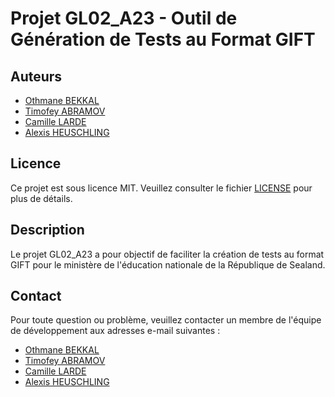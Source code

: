 # Projet GL02_A23 - Outil de Génération de Tests au Format GIFT

## Auteurs
- [Othmane BEKKAL](https://github.com/0thmane1)
- [Timofey ABRAMOV](https://github.com/Tim843)
- [Camille LARDE](https://github.com/Camillelrd)
- [Alexis HEUSCHLING](https://github.com/PetiteGrange)
## Licence
Ce projet est sous licence MIT. Veuillez consulter le fichier [LICENSE](LICENSE) pour plus de détails.
## Description
Le projet GL02_A23 a pour objectif de faciliter la création de tests au format GIFT pour le ministère de l'éducation nationale de la République de Sealand.




## Contact
Pour toute question ou problème, veuillez contacter un membre de l'équipe de développement aux adresses e-mail suivantes :
- [Othmane BEKKAL](mailto:othmane.bekkal@utt.fr)
- [Timofey ABRAMOV](mailto:timofey.abramov@utt.fr)
- [Camille LARDE](mailto:camille.larde@utt.fr)
- [Alexis HEUSCHLING](mailto:alexis.heuschling@utt.fr)
 
